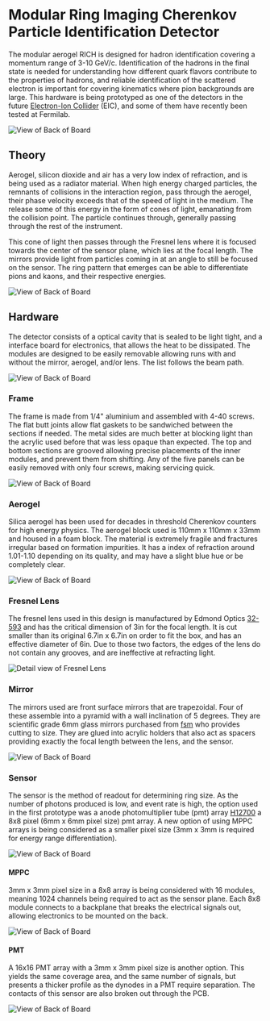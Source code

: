 # Modular Ring Imaging Cherenkov Particle Identification Detector
The modular aerogel RICH is designed for hadron identification covering a momentum range of 3-10 GeV/c. Identification of the hadrons in the final state is needed for understanding how different quark flavors contribute to the properties of hadrons, and reliable identification of the scattered electron is important for covering kinematics where pion backgrounds are large. This hardware is being prototyped as one of the detectors in the future [Electron-Ion Collider](https://arxiv.org/abs/1212.1701) (EIC), and some of them have recently been tested at Fermilab.

![][modularRICHiso]

## Theory
Aerogel, silicon dioxide and air has a very low index of refraction, and is being used as a radiator material. When high energy charged particles, the remnants of collisions in the interaction region, pass through the aerogel, their phase velocity exceeds that of the speed of light in the medium. The release some of this energy in the form of cones of light, emanating from the collision point. The particle continues through, generally passing through the rest of the instrument.

This cone of light then passes through the Fresnel lens where it is focused towards the center of the sensor plane, which lies at the focal length. The mirrors provide light from particles coming in at an angle to still be focused on the sensor. The ring pattern that emerges can be able to differentiate pions and kaons, and their respective energies.

![][gemc]

## Hardware
The detector consists of a optical cavity that is sealed to be light tight, and a interface board for electronics, that allows the heat to be dissipated. The modules are designed to be easily removable allowing runs with and without the mirror, aerogel, and/or lens.  The list follows the beam path.

![][explodedIsoA]

### Frame
The frame is made from 1/4" aluminium and assembled with 4-40 screws. The flat butt joints allow flat gaskets to be sandwiched between the sections if needed. The metal sides are much better at blocking light than the acrylic used before that was less opaque than expected. The top and bottom sections are grooved allowing precise placements of the inner modules, and prevent them from shifting. Any of the five panels can be easily removed with only four screws, making servicing quick.

![][closed]

### Aerogel
Silica aerogel has been used for decades in threshold Cherenkov counters for high energy physics. The aerogel block used is 110mm x 110mm x 33mm and housed in a foam block. The material is extremely fragile and fractures irregular based on formation impurities. It has a index of refraction around 1.01-1.10 depending on its quality, and may have a slight blue hue or be completely clear.

![][pmtExploded]

### Fresnel Lens
The fresnel lens used in this design is manufactured by Edmond Optics [32-593](http://www.edmundoptics.com/optics/optical-lenses/fresnel-lenses/fresnel-lenses/32593/) and has the critical dimension of 3in for the focal length. It is cut smaller than its original 6.7in x 6.7in on order to fit the box, and has an effective diameter of 6in. Due to those two factors, the edges of the lens do not contain any grooves, and are ineffective at refracting light.

![][fresnelLens]

### Mirror
The mirrors used are front surface mirrors that are trapezoidal. Four of these assemble into a pyramid with a wall inclination of 5 degrees. They are scientific grade 6mm glass mirrors purchased from [fsm](http://firstsurfacemirror.com/trapezoid-first-surface-mirror/) who provides cutting to size. They are glued into acrylic holders that also act as spacers providing exactly the focal length between the lens, and the sensor.

![][pmtExploded]

### Sensor
The sensor is the method of readout for determining ring size. As the number of photons produced is low, and event rate is high, the option used in the first prototype was a anode photomultiplier tube (pmt) array [H12700](https://www.hamamatsu.com/resources/pdf/etd/H12700_TPMH1348E.pdf) a 8x8 pixel (6mm x 6mm pixel size) pmt array. A new option of using MPPC arrays is being considered as a smaller pixel size (3mm x 3mm is required for energy range differentiation).

![][backMPPC]

#### MPPC
3mm x 3mm pixel size in a 8x8 array is being considered with 16 modules, meaning 1024 channels being required to act as the sensor plane. Each 8x8 module connects to a backplane that breaks the electrical signals out, allowing electronics to be mounted on the back.

![][mppcDetail]

#### PMT
A 16x16 PMT array with a 3mm x 3mm pixel size is another option. This yields the same coverage area, and the same number of signals, but presents a thicker profile as the dynodes in a PMT require separation. The contacts of this sensor are also broken out through the PCB.

![][pmtSide]

[backMPPC]: renderings/backMPPC.jpg "View of Back of Board"
[closed]: renderings/closed.png "View of Back of Board"
[explodedIsoA]: renderings/explodedIsoA.jpg "View of Back of Board"
[fresnelLens]: renderings/fresnelLens.jpg "Detail view of Fresnel Lens"
[modularRICHiso]: renderings/modularRICHiso.jpg "View of Back of Board"
[gemc]: renderings/gemc.jpg "View of Back of Board"
[mppcDetail]: renderings/mppcDetail.jpg "View of Back of Board"
[pmtExploded]: renderings/pmtExploded.jpg "View of Back of Board"
[pmtIsoB]: renderings/pmtIsoB.jpg "View of Back of Board"
[pmtSide]: renderings/pmtSide.jpg "View of Back of Board"
